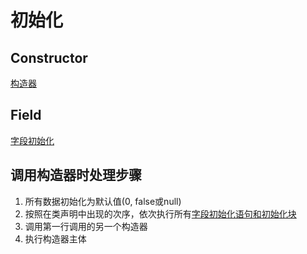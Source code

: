 # 初始化

## Constructor

[构造器](java-class-constructor.md)

## Field

[字段初始化](java-class-field-initialize.md)

## 调用构造器时处理步骤

1. 所有数据初始化为默认值(0, false或null)
2. 按照在类声明中出现的次序，依次执行所有[字段初始化语句和初始化块](java-class-field-initialize.md)
3. 调用第一行调用的另一个构造器
4. 执行构造器主体